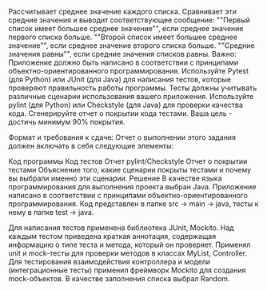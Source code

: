 Рассчитывает среднее значение каждого списка.
Сравнивает эти средние значения и выводит соответствующее сообщение:
""Первый список имеет большее среднее значение"", если среднее значение первого списка больше.
""Второй список имеет большее среднее значение"", если среднее значение второго списка больше.
""Средние значения равны"", если средние значения списков равны.
Важно:
Приложение должно быть написано в соответствии с принципами объектно-ориентированного программирования. 
Используйте Pytest (для Python) или JUnit (для Java) для написания тестов, которые проверяют правильность работы программы. 
Тесты должны учитывать различные сценарии использования вашего приложения. Используйте pylint (для Python) или Checkstyle (для Java) для проверки качества кода. 
Сгенерируйте отчет о покрытии кода тестами. Ваша цель - достичь минимум 90% покрытия.

Формат и требования к сдаче:
Отчет о выполнении этого задания должен включать в себя следующие элементы:

Код программы
Код тестов
Отчет pylint/Checkstyle
Отчет о покрытии тестами
Объяснение того, какие сценарии покрыты тестами и почему вы выбрали именно эти сценарии.
Решение
В качестве языка программирования для выполнения проекта выбран Java. 
Приложение написано в соответствии с принципами объектно-ориентированного программирования. 
Код представлен в папке src -> main -> java, тесты к нему в папке test -> java.

Для написания тестов применена библиотека JUnit, Mockito. 
Над каждым тестом приведена краткая аннотация, содержащая информацию о типе теста и метода, который он проверяет. 
Применял unit и mock-тесты для проверки методов в классах MyList, Controller. 
Для тестирования взаимодействия контроллера и модели (интеграционные тесты) применил фреймворк Mockito для создания mock-объектов.
В качестве заполнения списка выбрал Random.
